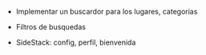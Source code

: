 * Implementar un buscardor para los lugares, categorias 
* Filtros de busquedas

* SideStack: config, perfil, bienvenida